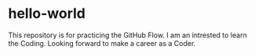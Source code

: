 # hello-world
This repository is for practicing the GitHub Flow.
I am an intrested to learn the Coding.
Looking forward to make a career as a Coder.
